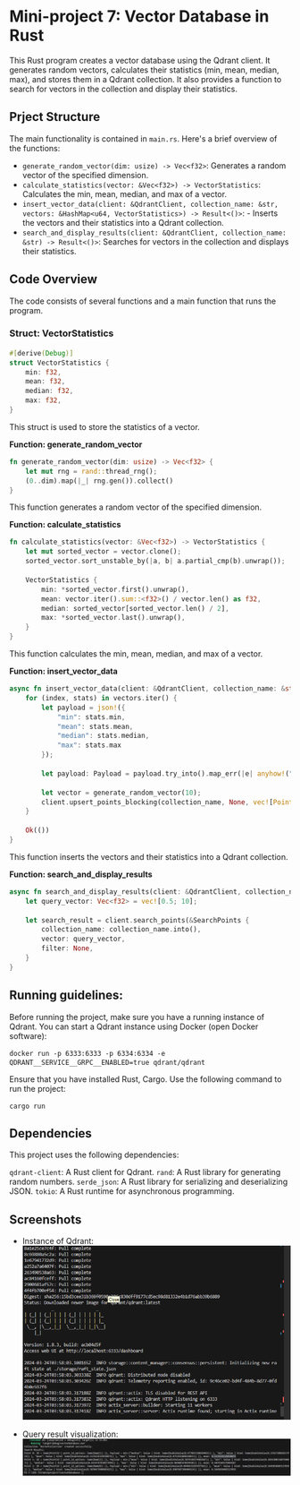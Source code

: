 # Mini-project 7: Vector Database in Rust

This Rust program creates a vector database using the Qdrant client. It generates random vectors, calculates their statistics (min, mean, median, max), and stores them in a Qdrant collection. It also provides a function to search for vectors in the collection and display their statistics.

## Prject Structure
The main functionality is contained in `main.rs`. Here's a brief overview of the functions:

- `generate_random_vector(dim: usize) -> Vec<f32>`: Generates a random vector of the specified dimension.
- `calculate_statistics(vector: &Vec<f32>) -> VectorStatistics`: Calculates the min, mean, median, and max of a vector.
- `insert_vector_data(client: &QdrantClient, collection_name: &str, vectors: &HashMap<u64, VectorStatistics>) -> Result<()>`: - Inserts the vectors and their statistics into a Qdrant collection.
- `search_and_display_results(client: &QdrantClient, collection_name: &str) -> Result<()>`: Searches for vectors in the collection and displays their statistics.
## Code Overview

The code consists of several functions and a main function that runs the program.

### Struct: VectorStatistics

```rust
#[derive(Debug)]
struct VectorStatistics {
    min: f32,
    mean: f32,
    median: f32,
    max: f32,
}
```

This struct is used to store the statistics of a vector.

**Function: generate_random_vector**

```rust
fn generate_random_vector(dim: usize) -> Vec<f32> {
    let mut rng = rand::thread_rng();
    (0..dim).map(|_| rng.gen()).collect()
}
```
This function generates a random vector of the specified dimension.

**Function: calculate_statistics**
```rust
fn calculate_statistics(vector: &Vec<f32>) -> VectorStatistics {
    let mut sorted_vector = vector.clone();
    sorted_vector.sort_unstable_by(|a, b| a.partial_cmp(b).unwrap());

    VectorStatistics {
        min: *sorted_vector.first().unwrap(),
        mean: vector.iter().sum::<f32>() / vector.len() as f32,
        median: sorted_vector[sorted_vector.len() / 2],
        max: *sorted_vector.last().unwrap(),
    }
}
```

This function calculates the min, mean, median, and max of a vector.

**Function: insert_vector_data**

```rust
async fn insert_vector_data(client: &QdrantClient, collection_name: &str, vectors: &HashMap<u64, VectorStatistics>) -> Result<()> {
    for (index, stats) in vectors.iter() {
        let payload = json!({
            "min": stats.min,
            "mean": stats.mean, 
            "median": stats.median,
            "max": stats.max
        });

        let payload: Payload = payload.try_into().map_err(|e| anyhow!("Payload conversion error: {:?}", e))?;

        let vector = generate_random_vector(10);
        client.upsert_points_blocking(collection_name, None, vec![PointStruct::new(*index, vector, payload)], None).await?;
    }

    Ok(())
}
```

This function inserts the vectors and their statistics into a Qdrant collection.

**Function: search_and_display_results**
```rust
async fn search_and_display_results(client: &QdrantClient, collection_name: &str) -> Result<()> {
    let query_vector: Vec<f32> = vec![0.5; 10];

    let search_result = client.search_points(&SearchPoints {
        collection_name: collection_name.into(),
        vector: query_vector,
        filter: None,
    }
}
```

## Running guidelines:

Before running the project, make sure you have a running instance of Qdrant. You can start a Qdrant instance using Docker (open Docker software):
```docker
docker run -p 6333:6333 -p 6334:6334 -e QDRANT__SERVICE__GRPC__ENABLED=true qdrant/qdrant
```

Ensure that you have installed Rust, Cargo. Use the following command to run the project:
```
cargo run
```
## Dependencies
This project uses the following dependencies:

`qdrant-client`: A Rust client for Qdrant.
`rand`: A Rust library for generating random numbers.
`serde_json`: A Rust library for serializing and deserializing JSON.
`tokio`: A Rust runtime for asynchronous programming.

## Screenshots

- Instance of Qdrant:
![Qdrant Instance](/images/docker.png)

- Query result visualization:
![result](/images/terminalResult.png)

